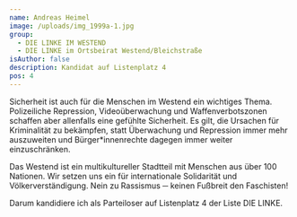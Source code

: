 ```yaml
---
name: Andreas Heimel
image: /uploads/img_1999a-1.jpg
group:
  - DIE LINKE IM WESTEND
  - DIE LINKE im Ortsbeirat Westend/Bleichstraße
isAuthor: false
description: Kandidat auf Listenplatz 4
pos: 4
---
```

Sicherheit ist auch für die Menschen im Westend ein wichtiges Thema. Polizeiliche Repression, Videoüberwachung und Waffenverbotszonen schaffen aber allenfalls eine gefühlte Sicherheit. Es gilt, die Ursachen für Kriminalität zu bekämpfen, statt Überwachung und Repression immer mehr auszuweiten und Bürger*innenrechte dagegen immer weiter einzuschränken.

[](<>)Das Westend ist ein multikultureller Stadtteil mit Menschen aus über 100 Nationen. Wir setzen uns ein für internationale Solidarität und Völkerverständigung. Nein zu Rassismus ─ keinen Fußbreit den Faschisten!

Darum kandidiere ich als Parteiloser auf Listenplatz 4 der Liste DIE LINKE.